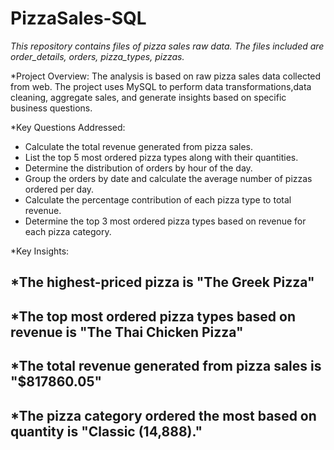 # PizzaSales-SQL

*This repository contains files of pizza sales raw data.*
    *The files included are order_details, orders, pizza_types, pizzas.* 

*Project Overview:
The analysis is based on raw pizza sales data collected from web. The project uses MySQL to perform data transformations,data cleaning,  aggregate sales, and generate insights based on specific business questions.

*Key Questions Addressed:

* Calculate the total revenue generated from pizza sales.
* List the top 5 most ordered pizza types along with their quantities.
* Determine the distribution of orders by hour of the day.
* Group the orders by date and calculate the average number of pizzas ordered per day.
* Calculate the percentage contribution of each pizza type to total revenue.
* Determine the top 3 most ordered pizza types based on revenue for each pizza category.



*Key Insights:

*The highest-priced pizza is "The Greek Pizza"
-
*The top most ordered pizza types based on revenue is "The Thai Chicken Pizza"
-
*The total revenue generated from pizza sales is "$817860.05"
-
*The pizza category ordered the most based on quantity is "Classic (14,888)."
-










